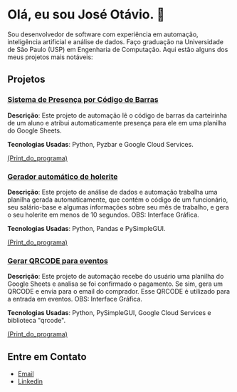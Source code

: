 # Olá, eu sou José Otávio. 👋

Sou desenvolvedor de software com experiência em automação, inteligência artificial e análise de dados.
Faço graduação na Universidade de São Paulo (USP) em Engenharia de Computação.
Aqui estão alguns dos meus projetos mais notáveis:

## Projetos

### [Sistema de Presença por Código de Barras](https://github.com/JoseOtavioJunqueira/SistemaDePresenca)
**Descrição**: Este projeto de automação lê o código de barras da carteirinha de um aluno e atribui automaticamente presença para ele em uma planilha do Google Sheets.

**Tecnologias Usadas**: Python, Pyzbar e Google Cloud Services.

[(Print_do_programa)](https://github.com/JoseOtavioJunqueira/JoseOtavioJunqueira/blob/main/imgs/Screenshot_1.png)

### [Gerador automático de holerite](https://github.com/JoseOtavioJunqueira/GeradorHolerite)
**Descrição**: Este projeto de análise de dados e automação trabalha uma planilha gerada automaticamente, que contém o código de um funcionário, seu salário-base e algumas informações sobre seu mês de trabalho, e gera o seu holerite em menos de 10 segundos. OBS: Interface Gráfica.

**Tecnologias Usadas**: Python, Pandas e PySimpleGUI.

[(Print_do_programa)](https://github.com/JoseOtavioJunqueira/JoseOtavioJunqueira/blob/main/imgs/Screenshot_2.png)

### [Gerar QRCODE para eventos](https://github.com/JoseOtavioJunqueira/QRCODEGenerator)
**Descrição**: Este projeto de automação recebe do usuário uma planilha do Google Sheets e analisa se foi confirmado o pagamento. Se sim, gera um QRCODE e envia para o email do comprador. Esse QRCODE é utilizado para a entrada em eventos. OBS: Interface Gráfica.

**Tecnologias Usadas**: Python, PySimpleGUI, Google Cloud Services e biblioteca "qrcode".

[(Print_do_programa)](https://github.com/JoseOtavioJunqueira/JoseOtavioJunqueira/blob/main/imgs/Screenshot_3.png)


## Entre em Contato
- [Email](mailto:joseotaviojunqueira@usp.br)
- [Linkedin](https://www.linkedin.com/in/jos%C3%A9-ot%C3%A1vio-junqueira-ramos-670288240/)




